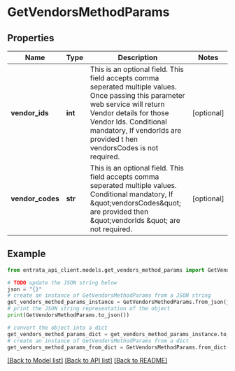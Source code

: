 # GetVendorsMethodParams


## Properties

Name | Type | Description | Notes
------------ | ------------- | ------------- | -------------
**vendor_ids** | **int** | This is an optional field. This field accepts comma seperated multiple values. Once passing this parameter web service will return Vendor details for those Vendor Ids. Conditional mandatory, If vendorIds are provided t hen vendorsCodes is not required. | [optional] 
**vendor_codes** | **str** | This is an optional field. This field accepts comma seperated multiple values. Conditional mandatory, If \&quot;vendorsCodes\&quot; are provided then \&quot;vendorIds \&quot; are not required. | [optional] 

## Example

```python
from entrata_api_client.models.get_vendors_method_params import GetVendorsMethodParams

# TODO update the JSON string below
json = "{}"
# create an instance of GetVendorsMethodParams from a JSON string
get_vendors_method_params_instance = GetVendorsMethodParams.from_json(json)
# print the JSON string representation of the object
print(GetVendorsMethodParams.to_json())

# convert the object into a dict
get_vendors_method_params_dict = get_vendors_method_params_instance.to_dict()
# create an instance of GetVendorsMethodParams from a dict
get_vendors_method_params_from_dict = GetVendorsMethodParams.from_dict(get_vendors_method_params_dict)
```
[[Back to Model list]](../README.md#documentation-for-models) [[Back to API list]](../README.md#documentation-for-api-endpoints) [[Back to README]](../README.md)


